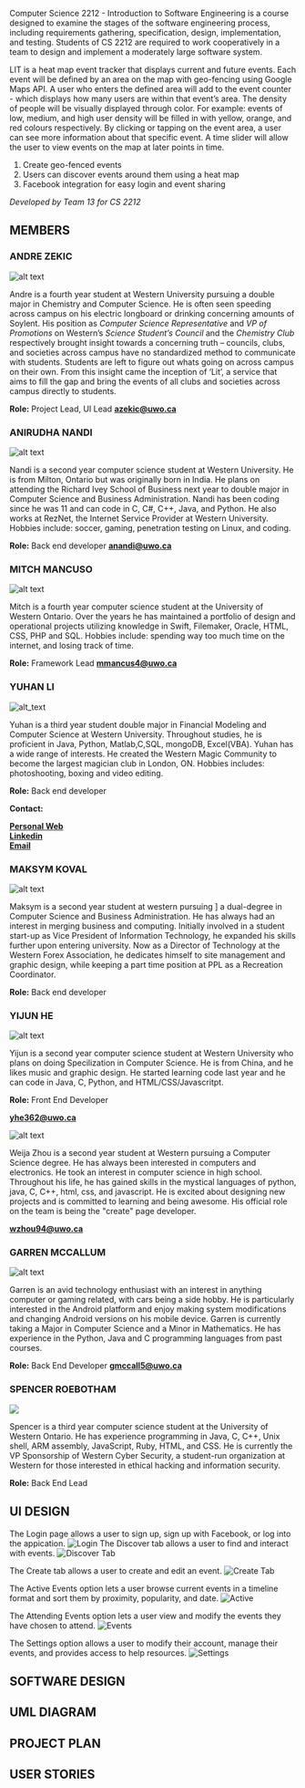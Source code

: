 Computer Science 2212 - Introduction to Software Engineering is a course designed to examine the stages of the software engineering process, including requirements gathering, specification, design, implementation, and testing. Students of CS 2212 are required to work cooperatively in a team to design and implement a moderately large software system.

LIT is a heat map event tracker that displays current and future events. Each event will be defined by an area on the map with geo-fencing using Google Maps API. A user who enters the defined area will add to the event counter - which displays how many users are within that event’s area. The density of people will be visually displayed through color. For example: events of low, medium, and high user density will be filled in with yellow, orange, and red colours respectively. By clicking or tapping on the event area, a user can see more information about that specific event. A time slider will allow the user to view events on the map at later points in time.
1. Create geo-fenced events
2. Users can discover events around them using a heat map
3. Facebook integration for easy login and event sharing

*Developed by Team 13 for CS 2212*

## <a></a>MEMBERS

### ANDRE ZEKIC
![alt text](./website/img/andre.jpg)

Andre is a fourth year student at Western University pursuing a double major in Chemistry and Computer Science. He is often seen speeding across campus on his electric longboard or drinking concerning amounts of Soylent. His position as *Computer Science Representative* and *VP of Promotions* on Western’s *Science Student’s Council* and the *Chemistry Club* respectively brought insight towards a concerning truth – councils, clubs, and societies across campus have no standardized method to communicate with students. Students are left to figure out whats going on across campus on their own. From this insight came the inception of ‘Lit’, a service that aims to fill the gap and bring the events of all clubs and societies across campus directly to students.

**Role:** Project Lead, UI Lead
**azekic@uwo.ca**

### ANIRUDHA NANDI
![alt text](./website/img/nandi-2.jpg)

Nandi is a second year computer science student at Western University. He is from Milton, Ontario but was originally born in India. He plans on attending the Richard Ivey School of Business next year to double major in Computer Science and Business Administration. Nandi has been coding since he was 11 and can code in C, C#, C++, Java, and Python. He also works at RezNet, the Internet Service Provider at Western University. Hobbies include: soccer, gaming, penetration testing on Linux, and coding.

**Role:** Back end developer
**anandi@uwo.ca**

### MITCH MANCUSO
![alt text](./website/img/Mitch.jpg)

Mitch is a fourth year computer science student at the University of Western Ontario. Over the years he has maintained a portfolio of design and operational projects utilizing knowledge in Swift, Filemaker, Oracle, HTML, CSS, PHP and SQL. Hobbies include: spending way too much time on the internet, and losing track of time.

**Role:** Framework Lead
**mmancus4@uwo.ca**

### YUHAN LI
![alt_text](./website/img/Yuhan.jpg)

Yuhan is a third year student double major in Financial Modeling and Computer Science at Western University. Throughout studies, he is proficient in Java, Python, Matlab,C,SQL, mongoDB, Excel(VBA). Yuhan has a wide range of interests. He created the Western Magic Community to become the largest magician club in London, ON. Hobbies includes: photoshooting, boxing and video editing.

**Role:** Back end developer

**Contact:**

**[Personal Web](https://www.liyuhan.me)**    
**[Linkedin](https://ca.linkedin.com/in/yuhan-li-5b07b896)**    
**[Email](yli2422@uwo.ca)**

### MAKSYM KOVAL
![alt text](./website/img/maksym.jpg)

Maksym is a second year student at western pursuing ] a dual-degree in Computer Science and Business Administration. He has always had an interest in merging business and computing. Initially involved in a student start-up as Vice President of Information Technology, he expanded his skills further upon entering university. Now as a Director of Technology at the Western Forex Association, he dedicates himself to site management and graphic design, while keeping a part time position at PPL as a Recreation Coordinator.

**Role:** Back end developer

### YIJUN HE
![alt text](./website/img/yijun.jpg)

Yijun is a second year computer science student at Western University who plans on doing Specilization in Computer Science. He is from China, and he likes music and graphic design. He started learning code last year and he can code in Java, C, Python, and HTML/CSS/Javascritpt.

**Role:** Front End Developer

**yhe362@uwo.ca**

![alt text](./website/img/weija.jpg)
 
Weija Zhou is a second year student at Western pursuing a Computer Science degree. He has always been interested in computers and electronics. He took an interest in computer science in high school. Throughout his life, he has gained skills in the mystical languages of python, java, C, C++, html, css, and javascript. He is excited about designing new projects and is committed to learning and being awesome. His official role on the team is being the "create" page developer. 
 
 **[wzhou94@uwo.ca](wzhou94@uwo.ca)**
 
### GARREN MCCALLUM
![alt text](./website/img/garren.jpg)

Garren is an avid technology enthusiast with an interest in anything computer or gaming related, with cars being a side hobby. He is particularly interested in the Android platform and enjoy making system modifications and changing Android versions on his mobile device. Garren is currently taking a Major in Computer Science and a Minor in Mathematics. He has experience in the Python, Java and C programming languages from past courses.

**Role:** Back End Developer
**gmccall5@uwo.ca**

### SPENCER ROEBOTHAM
<img src="./website/img/Spencer.jpg">

Spencer is a third year computer science student at the University of Western Ontario. He has experience programming in Java, C, C++, Unix shell, ARM assembly, JavaScript, Ruby, HTML, and CSS. He is currently the VP Sponsorship of Western Cyber Security, a student-run organization at Western for those interested in ethical hacking and information security.

**Role:** Back End Lead

## UI DESIGN

The Login page allows a user to sign up, sign up with Facebook, or log into the appication.
![Login](./website/img/login.jpg)
The Discover tab allows a user to find and interact with events.
![Discover Tab](./website/img/discover.jpg)

The Create tab allows a user to create and edit an event.
![Create Tab](./website/img/create.jpg)

The Active Events option lets a user browse current events in a timeline format and sort them by proximity, popularity, and date.
![Active](./website/img/timeline.jpg)

The Attending Events option lets a user view and modify the events they have chosen to attend.
![Events](./website/img/events.jpg)

The Settings option allows a user to modify their account, manage their events, and provides access to help resources.
![Settings](./website/img/settings.png)



## SOFTWARE DESIGN

## UML DIAGRAM

## PROJECT PLAN

## USER STORIES
